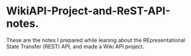 # WikiAPI-Project-and-ReST-API-notes.
These are the notes I prepared while leaning about the REpresentational State Transfer (REST) API, and made a Wiki API project.
